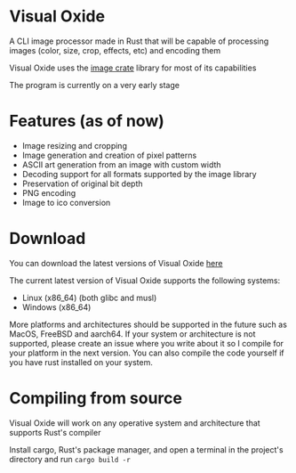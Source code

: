 # Visual Oxide
A CLI image processor made in Rust that will be capable of processing images (color, size, crop, effects, etc) and encoding them

Visual Oxide uses the [image crate](https://crates.io/crates/image) library for most of its capabilities 

The program is currently on a very early stage

# Features (as of now)
- Image resizing and cropping
- Image generation and creation of pixel patterns
- ASCII art generation from an image with custom width
- Decoding support for all formats supported by the image library
- Preservation of original bit depth
- PNG encoding
- Image to ico conversion

# Download
You can download the latest versions of Visual Oxide [here](https://github.com/spacebanana420/VisualOxide/releases)

The current latest version of Visual Oxide supports the following systems:
- Linux (x86_64) (both glibc and musl)
- Windows (x86_64)

More platforms and architectures should be supported in the future such as MacOS, FreeBSD and aarch64. If your system or architecture is not supported, please create an issue where you write about it so I compile for your platform in the next version. You can also compile the code yourself if you have rust installed on your system.

# Compiling from source
Visual Oxide will work on any operative system and architecture that supports Rust's compiler

Install cargo, Rust's package manager, and open a terminal in the project's directory and run ``` cargo build -r ```

